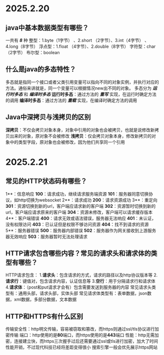 # 2025.2.20
## java中基本数据类型有哪些？
一共有 ***8*** 种
整型：1.byte（1字节） 、2.short （2字节）、3.int（4字节） 、4.long（8字节）
浮点型：1.float （4字节）、2.double（8字节）
字符型：char（2字节）
布尔型：boolean
## 什么是java的多态特性？
多态就是指同一个接口或者父类引用变量可以指向不同的对象实例，并执行对应的方法。通俗来讲就是，同一个变量可以根据情况new出不同的对象。
多态分为 ***运行时多态*** 和 ***编译时多态***
**运行时多态**：通过方法的 ***重写*** 实现，在运行时确定方法的调用
**编译时多态**：通过方法的 ***重载*** 实现，在编译时确定方法的调用
## Java中深拷贝与浅拷贝的区别
**深拷贝**：不仅会拷贝对象本身，对象中引用的对象也会被拷贝，也就是说修改新拷贝出来的对象，原对象不会被修改
**浅拷贝**：仅会拷贝对象本身，修改新拷贝的对象中的类型字段，原对象也会被修改，因为他们共享同一个引用
# 2025.2.21
## 常见的HTTP状态码有哪些？
1**：信息响应
**100**：请求成功，继续请求服务端资源
**101**：服务器同意切换协议，如http切换为websocket
2**：请求成功
**200**：请求资源成功
3**：重定向
**301**：资源切换到新的url，客户端应请求新的客户端
**302**：资源暂时切换到新的url，客户端应请求原来的客户端
**304**：资源未修改，客户端可以请求缓存版本
4**：客户端错误
**400**：请求无效或语法错误，服务器无法响应
**401**：未认证，没有权限访问
**403**：已认证但是权限不够访问资源
**404**：找不到请求的资源
5**：服务器错误
**500**：服务器内部错误
**502**：服务器作为网关接收到上游服务器无效响应
**503**：服务器暂时无法处理请求
## HTTP请求包含哪些内容？常见的请求头和请求体的类型有哪些？
HTTP请求包含：
1.**请求头**：包含请求的方式，请求的路径以及http协议版本等
2.**请求行**：键值对，包含请求内容，认证信息等
3.**空行**：用于分隔请求行和请求体
4.**请求体**：（post和put请求才会有）包含需要发送到服务器的内容
常见请求头类型有：通用头部，请求头部，实体头部
常见请求体类型有：表单数据，json数据，xml数据，多部分数据，文本数据
## HTTP和HTTPS有什么区别
传输安全性：http明文传输，容易被窃取和篡改，而https则通过ssl/tls协议进行加密传输
端口：http使用的是**80**端口，而https使用的是**443**端口
性能：http无需加密，连接建立快，而https三次握手过后还需要通过ssl或tls进行加密，加大了时间性能开销，不过现代科技已经将差距变得很小
搜索引擎一般会优先展示https网站
